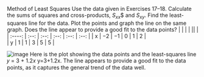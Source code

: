 Method of Least Squares Use the data given in Exercises 17–18. Calculate the sums of squares and cross-products, $S_{xx}$$ and $S_{xy}$. Find the least-squares line for the data. Plot the points and graph the line on the same graph. Does the line appear to provide a good fit to the data points?
|       |    | | || |
| :----:  | :--:   | :--: | :--: |   :--: |    :--: | 
| x | −2 | −1 | 0 | 1 | 2 |   
| y | 1  | 1  | 3 | 5 | 5 | 

![image](https://github.com/user-attachments/assets/d929ee3c-28aa-4a88-83f0-c5362cb3bed3)
Here is the plot showing the data points and the least-squares line 
𝑦 = 3 + 1.2𝑥
y=3+1.2x. The line appears to provide a good fit to the data points, as it captures the general trend of the data well.
